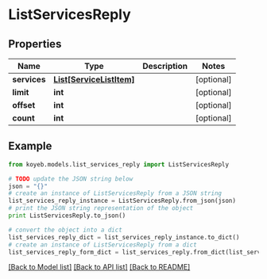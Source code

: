 # ListServicesReply


## Properties
Name | Type | Description | Notes
------------ | ------------- | ------------- | -------------
**services** | [**List[ServiceListItem]**](ServiceListItem.md) |  | [optional] 
**limit** | **int** |  | [optional] 
**offset** | **int** |  | [optional] 
**count** | **int** |  | [optional] 

## Example

```python
from koyeb.models.list_services_reply import ListServicesReply

# TODO update the JSON string below
json = "{}"
# create an instance of ListServicesReply from a JSON string
list_services_reply_instance = ListServicesReply.from_json(json)
# print the JSON string representation of the object
print ListServicesReply.to_json()

# convert the object into a dict
list_services_reply_dict = list_services_reply_instance.to_dict()
# create an instance of ListServicesReply from a dict
list_services_reply_form_dict = list_services_reply.from_dict(list_services_reply_dict)
```
[[Back to Model list]](../README.md#documentation-for-models) [[Back to API list]](../README.md#documentation-for-api-endpoints) [[Back to README]](../README.md)


